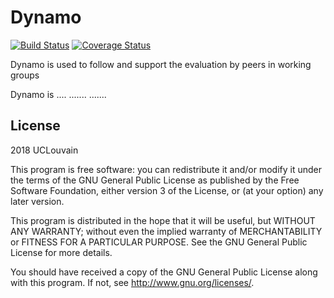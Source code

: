 # Dynamo #

[![Build Status](https://api.travis-ci.org/Palumdo/moodle-mod_dynamo.png)](https://api.travis-ci.org/Palumdo/moodle-mod_dynamo)
[![Coverage Status](https://coveralls.io/repos/github/Palumdo/moodle-mod_dynamo/badge.svg?branch=master)](https://coveralls.io/github/Palumdo/moodle-mod_dynamo?branch=master)

Dynamo is used to follow and support the evaluation by peers in working groups

Dynamo is ....
.......
.......

## License ##

2018 UCLouvain

This program is free software: you can redistribute it and/or modify it under
the terms of the GNU General Public License as published by the Free Software
Foundation, either version 3 of the License, or (at your option) any later
version.

This program is distributed in the hope that it will be useful, but WITHOUT ANY
WARRANTY; without even the implied warranty of MERCHANTABILITY or FITNESS FOR A
PARTICULAR PURPOSE.  See the GNU General Public License for more details.

You should have received a copy of the GNU General Public License along with
this program.  If not, see <http://www.gnu.org/licenses/>.

